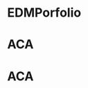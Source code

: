 # EDMPorfolio
# ACA
<h1>ACA <a href="https://github.com/madelinemaeloa/EDMPorfolio/tree/main/ACA></a></h1>

